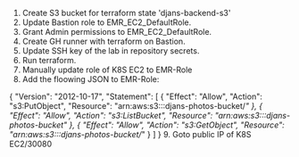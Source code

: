 1. Create S3 bucket for terraform state 'djans-backend-s3'
2. Update Bastion role to EMR_EC2_DefaultRole.
3. Grant Admin permissions to EMR_EC2_DefaultRole.
4. Create GH runner with terraform on Bastion.
5. Update SSH key of the lab in repository secrets.
6. Run terraform.
7. Manually update role of K8S EC2 to EMR-Role
8. Add the floowing JSON to EMR-Role:

{
	"Version": "2012-10-17",
	"Statement": [
		{
			"Effect": "Allow",
    		"Action": "s3:PutObject",
			"Resource": "arn:aws:s3:::djans-photos-bucket/*"
		},
		{
            "Effect": "Allow",
            "Action": "s3:ListBucket",
            "Resource": "arn:aws:s3:::djans-photos-bucket"
        },
        {
            "Effect": "Allow",
            "Action": "s3:GetObject",
            "Resource": "arn:aws:s3:::djans-photos-bucket/*"
        }
	]
}
9. Goto public IP of K8S EC2/30080
